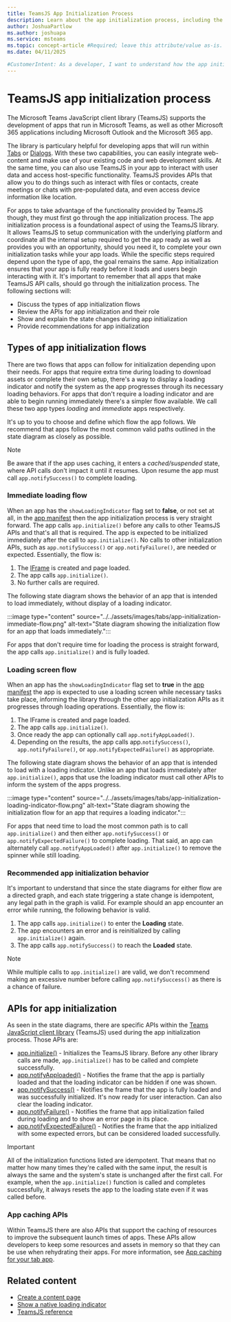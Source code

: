 ```yaml
---
title: TeamsJS App Initialization Process
description: Learn about the app initialization process, including the APIs involved and recommendations for their use in code.
author: JoshuaPartlow
ms.author: joshuapa
ms.service: msteams
ms.topic: concept-article #Required; leave this attribute/value as-is.
ms.date: 04/11/2025

#CustomerIntent: As a developer, I want to understand how the app initialization process works TeamsJS so that my app can make the appropriate API calls and work as recommended.
---
```


# TeamsJS app initialization process

The Microsoft Teams JavaScript client library (TeamsJS) supports the development of apps that run in Microsoft Teams, as well as other Microsoft 365 applications including Microsoft Outlook and the Microsoft 365 app.

The library is particulary helpful for developing apps that will run within [Tabs](../what-are-tabs.md) or [Dialogs](../../task-modules-and-cards/what-are-task-modules.md). With these two capabilities, you can easily integrate web-content and make use of your existing code and web development skills. At the same time, you can also use TeamsJS in your app to interact with user data and access host-specific functionality. TeamsJS provides APIs that allow you to do things such as interact with files or contacts, create meetings or chats with pre-populated data, and even access device information like location.

For apps to take advantage of the functionality provided by TeamsJS though, they must first go through the app initialization process. The app initialization process is a foundational aspect of using the TeamsJS library. It allows TeamsJS to setup communication with the underlying platform and coordinate all the internal setup required to get the app ready as well as provides you with an opportunity, should you need it, to complete your own initialization tasks while your app loads. While the specific steps required depend upon the type of app, the goal remains the same. App initialization ensures that your app is fully ready before it loads and users begin interacting with it. It's important to remember that all apps that make TeamsJS API calls, should go through the initialization process. The following sections will:

- Discuss the types of app initialization flows
- Review the APIs for app initialization and their role
- Show and explain the state changes during app initialization
- Provide recommendations for app initialization

## Types of app initialization flows

There are two flows that apps can follow for initialization depending upon their needs. For apps that require extra time during loading to download assets or complete their own setup, there's a way to display a loading indicator and notify the system as the app progresses through its necessary loading behaviors. For apps that don't require a loading indicator and are able to begin running immediately there's a simpler flow available. We call these two app types *loading* and *immediate* apps respectively.

It's up to you to choose and define which flow the app follows. We recommend that apps follow the most common valid paths outlined in the state diagram as closely as possible.

> [!NOTE]
> Be aware that if the app uses caching, it enters a *cached/suspended* state, where API calls don't impact it until it resumes. Upon resume the app must call `app.notifySuccess()` to complete loading.

### Immediate loading flow

When an app has the `showLoadingIndicator` flag set to **false**, or not set at all, in the [app manifest](../../resources/schema/manifest-schema.md) then the app initialization process is very straight forward. The app calls `app.initialize()` before any calls to other TeamsJS APIs and that's all that is required. The app is expected to be initialized immediately after the call to `app.initialize()`. No calls to other initialization APIs, such as `app.notifySuccess()` or `app.notifyFailure()`, are needed or expected. Essentially, the flow is:

1. The [IFrame](https://developer.mozilla.org/docs/Web/HTML/Element/iframe) is created and page loaded.
1. The app calls `app.initialize()`.
1. No further calls are required.

The following state diagram shows the behavior of an app that is intended to load immediately, without display of a loading indicator.

:::image type="content" source="../../assets/images/tabs/app-initialization-immediate-flow.png" alt-text="State diagram showing the initialization flow for an app that loads immediately.":::

For apps that don't require time for loading the process is straight forward, the app calls `app.initialize()` and is fully loaded.

### Loading screen flow

When an app has the `showLoadingIndicator` flag set to **true** in the [app manifest](../../resources/schema/manifest-schema.md) the app is expected to use a loading screen while necessary tasks take place, informing the library through the other app initialization APIs as it progresses through loading operations. Essentially, the flow is:

1. The IFrame is created and page loaded.
1. The app calls `app.initialize()`.
1. Once ready the app can optionally call `app.notifyAppLoaded()`.
1. Depending on the results, the app calls app.`notifySuccess()`, `app.notifyFailure()`, or `app.notifyExpectedFailure()` as appropriate.

The following state diagram shows the behavior of an app that is intended to load with a loading indicator. Unlike an app that loads immediately after `app.initialize()`, apps that use the loading indicator must call other APIs to inform the system of the apps progress.

:::image type="content" source="../../assets/images/tabs/app-initialization-loading-indicator-flow.png" alt-text="State diagram showing the initialization flow for an app that requires a loading indicator.":::

For apps that need time to load the most common path is to call `app.initialize()` and then either `app.notifySuccess()` or `app.notifyExpectedFailure()` to complete loading. That said, an app can alternately call `app.notifyAppLoaded()` after `app.initialize()` to remove the spinner while still loading.

### Recommended app initialization behavior

It's important to understand that since the state diagrams for either flow are a directed graph, and each state triggering a state change is idempotent, any legal path in the graph is valid. For example should an app encounter an error while running, the following behavior is valid.

1. The app calls `app.initialize()` to enter the **Loading** state.
1. The app encounters an error and is reinitialized by calling `app.initialize()` again.
1. The app calls `app.notifySuccess()` to reach the **Loaded** state.

> [!NOTE]
> While multiple calls to `app.initialize()` are valid, we don't recommend making an excessive number before calling `app.notifySuccess()` as there is a chance of failure.

## APIs for app initialization

As seen in the state diagrams, there are specific APIs within the [Teams JavaScript client library](using-teams-client-library.md) (TeamsJS) used during the app initialization process. Those APIs are:

- [app.initialize()](/javascript/api/@microsoft/teams-js/app#@microsoft-teams-js-app-initialize) - Initializes the TeamsJS library. Before any other library calls are made, `app.initialize()` has to be called and complete successfully.
- [app.notifyApploaded()](/javascript/api/@microsoft/teams-js/app#@microsoft-teams-js-app-notifyapploaded) - Notifies the frame that the app is partially loaded and that the loading indicator can be hidden if one was shown.
- [app.notifySuccess()](/javascript/api/@microsoft/teams-js/app#@microsoft-teams-js-app-notifysuccess) - Notifies the frame that the app is fully loaded and was successfully initialized. It's now ready for user interaction. Can also clear the loading indicator.
- [app.notifyFailure()](/javascript/api/@microsoft/teams-js/app#@microsoft-teams-js-app-notifyfailure) - Notifies the frame that app initialization failed during loading and to show an error page in its place.
- [app.notifyExpectedFailure()](/javascript/api/@microsoft/teams-js/app#@microsoft-teams-js-app-notifyexpectedfailure) - Notifies the frame that the app initialized with some expected errors, but can be considered loaded successfully.

> [!IMPORTANT]
> All of the initialization functions listed are idempotent. That means that no matter how many times they're called with the same input, the result is always the same and the system's state is unchanged after the first call. For example, when the `app.initialize()` function is called and completes successfully, it always resets the app to the loading state even if it was called before.

### App caching APIs

Within TeamsJS there are also APIs that support the caching of resources to improve the subsequent launch times of apps. These APIs allow developers to keep some resources and assets in memory so that they can be use when rehydrating their apps. For more information, see [App caching for your tab app](app-caching.md).

## Related content

- [Create a content page](create-tab-pages/content-page.md)
- [Show a native loading indicator](create-tab-pages/content-page?tabs=teamsjs-v2#show-a-native-loading-indicator)
- [TeamsJS reference](/javascript/api/@microsoft/teams-js/)
